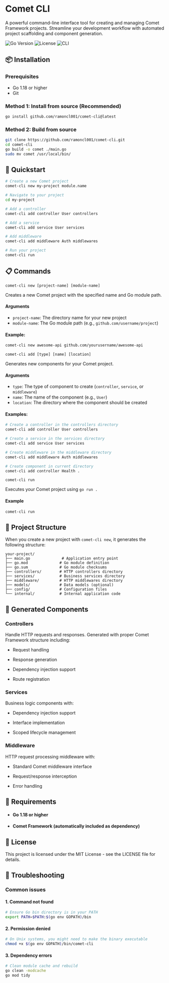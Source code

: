 # Comet CLI

A powerful command-line interface tool for creating and managing Comet Framework projects. Streamline your development workflow with automated project scaffolding and component generation.

![Go Version](https://img.shields.io/badge/Go-1.18%2B-blue)
![License](https://img.shields.io/badge/License-MIT-green)
![CLI](https://img.shields.io/badge/Type-CLI-orange)

## 📦 Installation

### Prerequisites
- Go 1.18 or higher
- Git

### Method 1: Install from source (Recommended)
```bash
go install github.com/ramoncl001/comet-cli@latest
```

### Method 2: Build from source
```bash
git clone https://github.com/ramoncl001/comet-cli.git
cd comet-cli
go build -o comet ./main.go
sudo mv comet /usr/local/bin/
```

## 🚀 Quickstart
```bash
# Create a new Comet project
comet-cli new my-project module.name

# Navigate to your project
cd my-project

# Add a controller
comet-cli add controller User controllers

# Add a service
comet-cli add service User services

# Add middleware
comet-cli add middleware Auth middlewares

# Run your project
comet-cli run
```

## 📋 Commands
`comet-cli new [project-name] [module-name]`

Creates a new Comet project with the specified name and Go module path.

#### Arguments
* `project-name`: The directory name for your new project
* `module-name`: The Go module path (e.g., `github.com/username/project`)

#### Example:
```bash
comet-cli new awesome-api github.com/yourusername/awesome-api
```

`comet-cli add [type] [name] [location]`

Generates new components for your Comet project.

#### Arguments
* `type`: The type of component to create (`controller`, `service`, or `middleware`)
* `name`: The name of the component (e.g., `User`)
* `location`: The directory where the component should be created

#### Examples:
```bash
# Create a controller in the controllers directory
comet-cli add controller User controllers

# Create a service in the services directory
comet-cli add service User services

# Create middleware in the middleware directory
comet-cli add middleware Auth middlewares

# Create component in current directory
comet-cli add controller Health .
```

`comet-cli run`

Executes your Comet project using `go run .`

#### Example

```bash
comet-cli run
```

## 📁 Project Structure
When you create a new project with `comet-cli new`, it generates the following structure:

```text
your-project/
├── main.go              # Application entry point
├── go.mod              # Go module definition
├── go.sum              # Go module checksums
├── controllers/        # HTTP controllers directory
├── services/           # Business services directory
├── middleware/         # HTTP middlewares directory
├── models/             # Data models (optional)
├── config/             # Configuration files
└── internal/           # Internal application code
```

## 🧩 Generated Components
### Controllers

Handle HTTP requests and responses. Generated with proper Comet Framework structure including:

* Request handling

* Response generation

* Dependency injection support

* Route registration

### Services

Business logic components with:

* Dependency injection support

* Interface implementation

* Scoped lifecycle management

### Middleware

HTTP request processing middleware with:

* Standard Comet middleware interface

* Request/response interception

* Error handling

## 🔧 Requirements

* #### Go 1.18 or higher

* #### Comet Framework (automatically included as dependency)

## 📝 License
This project is licensed under the MIT License - see the LICENSE file for details.

## 🐛 Troubleshooting
### Common issues

#### 1. Command not found
```bash
# Ensure Go bin directory is in your PATH
export PATH=$PATH:$(go env GOPATH)/bin
```

#### 2. Permission denied
```bash
# On Unix systems, you might need to make the binary executable
chmod +x $(go env GOPATH)/bin/comet-cli
```

#### 3. Dependency errors
```bash
# Clean module cache and rebuild
go clean -modcache
go mod tidy
```